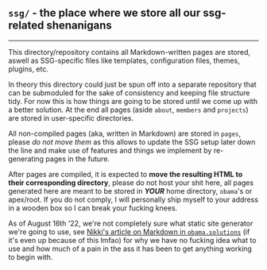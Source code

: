 ## `ssg/` - the place where we store all our ssg-related shenanigans

---

This directory/repository contains all Markdown-written pages are stored, aswell as SSG-specific files like templates, configuration files, themes, plugins, etc.

In theory this directory could just be spun off into a separate repository that can be submoduled for the sake of consistency and keeping file structure tidy. For now this is how things are going to be stored until we come up with a better solution. At the end all pages (aside `about`, `members` and `projects`) are stored in user-specific directories.

All non-compiled pages (aka, written in Markdown) are stored in `pages`, please *do not move them* as this allows to update the SSG setup later down the line and make use of features and things we implement by re-generating pages in the future.

After pages are compiled, it is expected to **move the resulting HTML to their corresponding directory**, please do not host your shit here, all pages generated here are meant to be stored in ***YOUR*** home directory, `obama`'s or apex/root. If you do not comply, I will personally ship myself to your address in a wooden box so I can break your fucking knees.

As of August 16th '22, we're not completely sure what static site generator we're going to use, see [Nikki's article on Markdown in `obama.solutions`](https://obama.solutions/~nicoleaoki/articles/markdown-in-obama.html) (if it's even up because of this lmfao) for why we have no fucking idea what to use and how much of a pain in the ass it has been to get anything working to begin with.